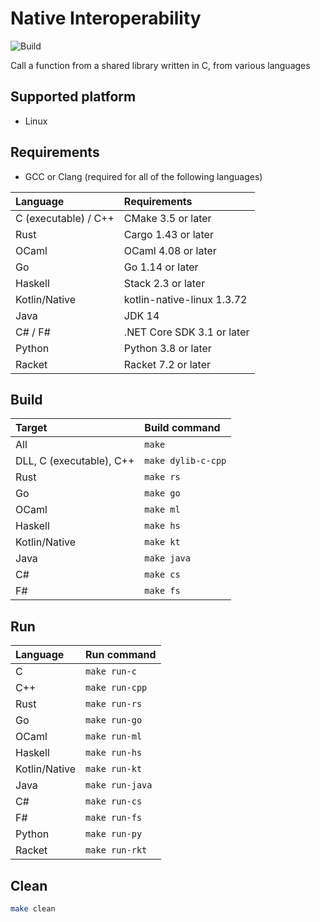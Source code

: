 # Native Interoperability

![Build](https://github.com/0918nobita/native-interop/workflows/Build/badge.svg)

Call a function from a shared library written in C, from various languages

## Supported platform

- Linux

## Requirements

- GCC or Clang (required for all of the following languages)

| Language | Requirements |
| :--- | :--- |
| C (executable) / C++ | CMake 3.5 or later |
| Rust | Cargo 1.43 or later |
| OCaml | OCaml 4.08 or later |
| Go | Go 1.14 or later |
| Haskell | Stack 2.3 or later |
| Kotlin/Native | kotlin-native-linux 1.3.72 |
| Java | JDK 14 |
| C# / F# | .NET Core SDK 3.1 or later |
| Python | Python 3.8 or later |
| Racket | Racket 7.2 or later |

## Build

| Target | Build command |
| :--- | :--- |
| All | `make` |
| DLL, C (executable), C++  | `make dylib-c-cpp` |
| Rust | `make rs` |
| Go | `make go` |
| OCaml | `make ml` |
| Haskell | `make hs` |
| Kotlin/Native | `make kt` |
| Java | `make java` |
| C# | `make cs` |
| F# | `make fs` |

## Run

| Language | Run command |
| :--- | :--- |
| C | `make run-c` |
| C++ | `make run-cpp` |
| Rust | `make run-rs` |
| Go | `make run-go` |
| OCaml | `make run-ml` |
| Haskell | `make run-hs` |
| Kotlin/Native | `make run-kt` |
| Java | `make run-java` |
| C# | `make run-cs` |
| F# | `make run-fs` |
| Python | `make run-py` |
| Racket | `make run-rkt` |

## Clean

```bash
make clean
```
